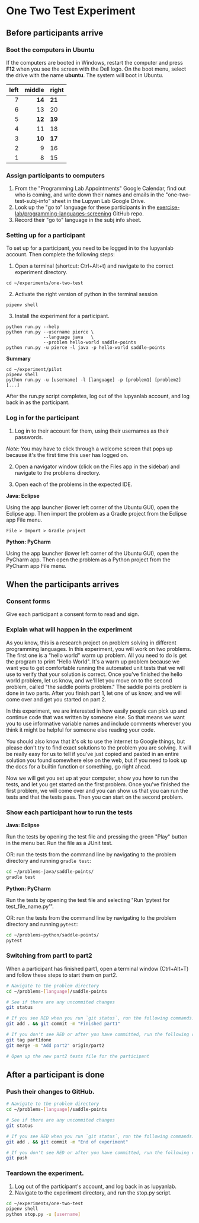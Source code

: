 # One Two Test Experiment

## Before participants arrive

### Boot the computers in Ubuntu

If the computers are booted in Windows, restart the computer and press **F12**
when you see the screen with the Dell logo. On the boot menu, select the drive
with the name **ubuntu**. The system will boot in Ubuntu.

| left| middle|right |
|----:|------:|:-----|
|    7| **14**|**21**|
|    6|     13|20    |
|    5| **12**|**19**|
|    4|     11|18    |
|    3| **10**|**17**|
|    2|      9|16    |
|    1|      8|15    |

### Assign participants to computers

1. From the "Programming Lab Appointments" Google Calendar, find out who is coming, and write down their names and emails in the "one-two-test-subj-info" sheet in the Lupyan Lab Google Drive.
2. Look up the "go to" language for these participants in the [exercise-lab/programming-languages-screening](https://github.com/exercise-lab/programming-languages-screening/blob/master/data/languages.csv) GitHub repo.
3. Record their "go to" language in the subj info sheet.

### Setting up for a participant

To set up for a participant, you need to be logged in to the lupyanlab
account. Then complete the following steps:

1. Open a terminal (shortcut: Ctrl+Alt+t) and navigate to the correct experiment directory.

```
cd ~/experiments/one-two-test
```

2. Activate the right version of python in the terminal session

```
pipenv shell
```

3. Install the experiment for a participant.

```
python run.py --help
python run.py --username pierce \
              --language java   \
              --problem hello-world saddle-points
python run.py -u pierce -l java -p hello-world saddle-points
```

**Summary**

```
cd ~/experiment/pilot
pipenv shell
python run.py -u [username] -l [language] -p [problem1] [problem2] [...]
```

After the run.py script completes, log out of the lupyanlab account, and log back in as the participant.

### Log in for the participant

1. Log in to their account for them, using their usernames as their passwords.

_Note:_ You may have to click through a welcome screen that pops up because
it's the first time this user has logged on.

2. Open a navigator window (click on the Files app in the sidebar) and navigate
   to the problems directory.

3. Open each of the problems in the expected IDE.

**Java: Eclipse**

Using the app launcher (lower left corner of the Ubuntu GUI), open the Eclipse app. Then import the problem as a Gradle project from the Eclipse app File menu.

```
File > Import > Gradle project
```

**Python: PyCharm**

Using the app launcher (lower left corner of the Ubuntu GUI), open the PyCharm app. Then open the problem as a Python project from the PyCharm app File menu.

## When the participants arrives

### Consent forms

Give each participant a consent form to read and sign.

### Explain what will happen in the experiment

As you know, this is a research project on problem solving in different
programming languages. In this experiment, you will work on two problems. The
first one is a "hello world" warm up problem. All you need to do is get the
program to print "Hello World". It's a warm up problem because we want you to
get comfortable running the automated unit tests that we will use to verify that
your solution is correct. Once you've finished the hello world problem, let us
know, and we'll let you move on to the second problem, called "the saddle points
problem." The saddle points problem is done in two parts. After you finish part
1, let one of us know, and we will come over and get you started on part 2.

In this experiment, we are interested in how easily people can pick up and
continue code that was written by someone else. So that means we want you
to use informative variable names and include comments wherever you think
it might be helpful for someone else reading your code.

You should also know that it's ok to use the internet to Google things,
but please don't try to find exact solutions to the problem you are solving.
It will be really easy for us to tell if you've just copied and pasted in
an entire solution you found somewhere else on the web, but if you need to
look up the docs for a builtin function or something, go right ahead.

Now we will get you set up at your computer, show you how to run the tests,
and let you get started on the first problem. Once you've finished the first
problem, we will come over and you can show us that you can run the tests and
that the tests pass. Then you can start on the second problem.

### Show each participant how to run the tests

**Java: Eclipse**

Run the tests by opening the test file and pressing the green "Play" button in the menu bar. Run the file as a JUnit test.

OR: run the tests from the command line by navigating to the problem directory and running `gradle test`:

```bash
cd ~/problems-java/saddle-points/
gradle test
```

**Python: PyCharm**

Run the tests by opening the test file and selecting "Run 'pytest for test_file_name.py'".

OR: run the tests from the command line by navigating to the problem directory and running `pytest`:

```bash
cd ~/problems-python/saddle-points/
pytest
```

### Switching from part1 to part2

When a participant has finished part1, open a terminal window (Ctrl+Alt+T) and follow these steps to start them on part2.

```bash
# Navigate to the problem directory
cd ~/problems-[language]/saddle-points

# See if there are any uncommited changes
git status

# If you see RED when you run `git status`, run the following commands:
git add . && git commit -m "Finished part1"

# If you don't see RED or after you have committed, run the following commands:
git tag part1done
git merge -m "Add part2" origin/part2

# Open up the new part2 tests file for the participant
```

## After a participant is done

### Push their changes to GitHub.

```bash
# Navigate to the problem directory
cd ~/problems-[language]/saddle-points

# See if there are any uncommited changes
git status

# If you see RED when you run `git status`, run the following commands:
git add . && git commit -m "End of experiment"

# If you don't see RED or after you have committed, run the following command:
git push
```

### Teardown the experiment.

1. Log out of the participant's account, and log back in as lupyanlab.
2. Navigate to the experiment directory, and run the stop.py script.

```bash
cd ~/experiments/one-two-test
pipenv shell
python stop.py -u [username]
```
